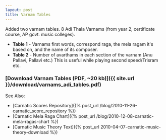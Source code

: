 ```yaml
---
layout: post 
title: Varnam Tables 
---
```


Added two varnam tables. 8 Adi Thala Varnams (from year 2, certificate
course, AP govt. music colleges).

- **Table 1** - Varnams first words, correspond raga, the mela ragam it's based on, and the name of its composer.
- **Table 2** - Number of avarthams in each section of the varnam (Anu Pallavi, Pallavi etc.) This is useful while playing second speed/Trisram etc.

### [Download Varnam Tables (PDF, ~20 kb)]({{ site.url }}/download/varnams_adi_tables.pdf)

See Also:

- [Carnatic Scores Repository]({% post_url /blog/2010-11-26-carnatic_score_repository %})
- [Carnatic Mela Raga Chart]({% post_url /blog/2010-12-08-carnatic-mela-ragas-chart %})
- [Carnatic Music Theory Text]({% post_url 2010-04-07-carnatic-music-theory-download %}) 
